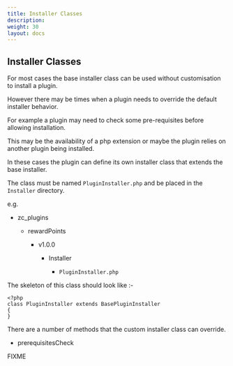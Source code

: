 ```yaml
---
title: Installer Classes
description:  
weight: 30
layout: docs
---
```


## Installer Classes

For most cases the base installer class can be used without customisation to install a plugin.

However there may be times when a plugin needs to override the default installer behavior.

For example a plugin may need to check some pre-requisites before allowing installation.

This may be the availability of a php extension or maybe the plugin relies on another plugin being installed.

In these cases the plugin can define its own installer class that extends the base installer.

The class must be named `PluginInstaller.php` and be placed in the `Installer` directory.

e.g.

- zc_plugins

    - rewardPoints

        - v1.0.0

            - Installer

                - `PluginInstaller.php`

The skeleton of this class should look like :-

    <?php
    class PluginInstaller extends BasePluginInstaller
    {
    }

There are a number of methods that the custom installer class can override.

- prerequisitesCheck

FIXME
